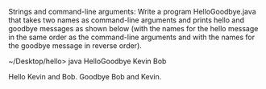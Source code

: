 Strings and command-line arguments: Write a program HelloGoodbye.java that takes two names as command-line arguments and prints hello and goodbye messages as shown below (with the names for the hello message in the same order as the command-line arguments and with the names for the goodbye message in reverse order).

~/Desktop/hello> java HelloGoodbye Kevin Bob

Hello Kevin and Bob.
Goodbye Bob and Kevin.
